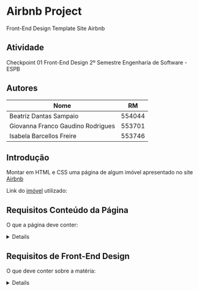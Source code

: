 # Airbnb Project
Front-End Design Template Site Airbnb
## Atividade
Checkpoint 01 Front-End Design 2º Semestre 
Engenharia de Software - ESPB
## Autores
|Nome                              |RM             |
|----------------------------------|---------------|
|Beatriz Dantas Sampaio            |554044         |
|Giovanna Franco Gaudino Rodrigues |553701         |
|Isabela Barcellos Freire          |553746         |

## Introdução 
Montar em HTML e CSS uma página de algum imóvel apresentado no site [Airbnb](http://www.airbnb.com ) 

Link do [imóvel](https://www.airbnb.com.br/rooms/22319550?adults=1&category_tag=Tag%3A5348&children=0&enable_m3_private_room=true&infants=0&pets=0&photo_id=1391992956&search_mode=flex_destinations_search&check_in=2024-03-05&check_out=2024-03-10&source_impression_id=p3_1709154269_W4YeNQiXpDJsmo1n&previous_page_section_name=1000 ) utilizado: 

## Requisitos Conteúdo da Página 
O que a página deve conter: 
<details>
    <ul>
        <li>Você deve utilizar apenas as informações do imóvel apresentadas pela plataforma.</li>
        <li>Título da página – nome do imóvel anunciado na página.</li>
        <li>Descrição do imóvel – pequena descrição de como o imóvel é apresentadona plataforma.</li>
        <li>Valor da diária.</li>
        <li>Tipo de acomodação.</li>
        <li>Comodidades apresentadas.</li>
        <li>Localização / quantidade de hóspedes / número de quartos / número debanheiros.</li>
        <li>Regras das casa.</li>
        <li>05 imagens do imóvel (grade principal somente).</li>
        <li>02 avaliações de pessoas que se hospedaram.</li>
    </ul>
</details>

## Requisitos de Front-End Design
O que deve conter sobre a matéria:
<details>
    <ul>
        <li>Utilização da estrutura HTML válida.Organização de código.</li>
        <li>Utilização de títulos, parágrafos, imagens e listas.</li>
        <li>Imagens que não possuírem o atributo alt preenchido, terão 0.25 dedesconto na nota por imagem.</li>
        <li>Página sem title, title vazio ou title como document, perderão 1.0 da nota.</li>
        <li>Uso de formatação CSS externa para todos os elementos.</li>
        <li>Padronização e coerência no uso de cores e tamanhos das fontes.</li>
        <li>Utilização de Google Fonts para a página inteira.</li>
        <li>Utilizar flexbox para organização.</li>
        <li>Padronização do tamanho das imagens.</li>
        <li>Exibição das informações do imóvel de forma clara e objetiva.</li>
        <li>Utilização de estrutura de pastas coerente com o projeto.</li>
    </ul>
</details>

